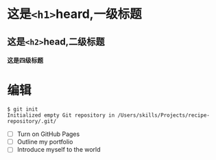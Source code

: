 # 这是`<h1>`heard,一级标题
## 这是`<h2>`head,二级标题
#### 这是四级标题


# 编辑

```
$ git init
Initialized empty Git repository in /Users/skills/Projects/recipe-repository/.git/
```


- [ ] Turn on GitHub Pages
- [ ] Outline my portfolio
- [ ] Introduce myself to the world
